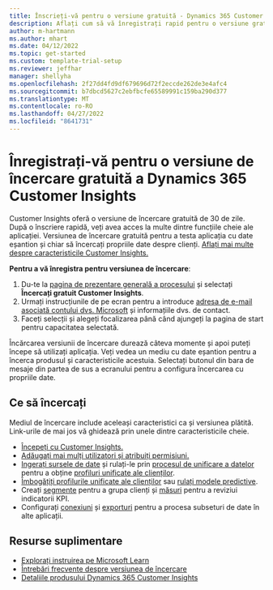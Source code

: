 ```yaml
---
title: Înscrieți-vă pentru o versiune gratuită - Dynamics 365 Customer Insights
description: Aflați cum să vă înregistrați rapid pentru o versiune gratuită și cum să începeți Customer Insights. Explorați aplicația și găsiți resurse adiționale de învățare.
author: m-hartmann
ms.author: mhart
ms.date: 04/12/2022
ms.topic: get-started
ms.custom: template-trial-setup
ms.reviewer: jeffhar
manager: shellyha
ms.openlocfilehash: 2f27dd4fd9df679696d72f2eccde262de3e4afc4
ms.sourcegitcommit: b7dbcd5627c2ebfbcfe65589991c159ba290d377
ms.translationtype: MT
ms.contentlocale: ro-RO
ms.lasthandoff: 04/27/2022
ms.locfileid: "8641731"
---
```

# <a name="sign-up-for-a-free-dynamics-365-customer-insights-trial"></a>Înregistrați-vă pentru o versiune de încercare gratuită a Dynamics 365 Customer Insights

Customer Insights oferă o versiune de încercare gratuită de 30 de zile. După o înscriere rapidă, veți avea acces la multe dintre funcțiile cheie ale aplicației. Versiunea de încercare gratuită pentru a testa aplicația cu date eșantion și chiar să încercați propriile date despre clienți. [Aflați mai multe despre caracteristicile Customer Insights.](overview.md)

**Pentru a vă înregistra pentru versiunea de încercare**:

1. Du-te la [pagina de prezentare generală a procesului](https://dynamics.microsoft.com/ai/customer-insights/) și selectați **Încercați gratuit Customer Insights**.
1. Urmați instrucțiunile de pe ecran pentru a introduce [adresa de e-mail asociată contului dvs. Microsoft](https://support.microsoft.com/windows/what-is-a-microsoft-account-4a7c48e9-ff5a-e9c6-5a5c-1a57d66c3bfa) și informațiile dvs. de contact.
1. Faceți selecții și alegeți focalizarea până când ajungeți la pagina de start pentru capacitatea selectată.

Încărcarea versiunii de încercare durează câteva momente și apoi puteți începe să utilizați aplicația. Veți vedea un mediu cu date eșantion pentru a încerca produsul și caracteristicile acestuia. Selectați butonul din bara de mesaje din partea de sus a ecranului pentru a configura încercarea cu propriile date.

## <a name="what-to-try"></a>Ce să încercați

Mediul de încercare include aceleași caracteristici ca și versiunea plătită. Link-urile de mai jos vă ghidează prin unele dintre caracteristicile cheie.

- [Începeți cu Customer Insights.](get-started.md)
- [Adăugați mai mulți utilizatori și atribuiți permisiuni.](permissions.md)
- [Ingerați sursele de date](data-sources.md) și rulați-le prin [procesul de unificare a datelor](data-unification.md) pentru a obține [profiluri unificate ale clienților](customer-profiles.md).
- [Îmbogățiți profilurile unificate ale clienților](enrichment-hub.md) sau [rulați modele predictive](predictions-overview.md).
- Creați [segmente](segments.md) pentru a grupa clienți și [măsuri](measures.md) pentru a reviziui indicatorii KPI.
- Configurați [conexiuni](connections.md) și [exporturi](export-destinations.md) pentru a procesa subseturi de date în alte aplicații.

## <a name="additional-resources"></a>Resurse suplimentare

- [Explorați instruirea pe Microsoft Learn](/learn/browse/?filter-products=dynamics-dynamics-cust-insights)
- [Întrebări frecvente despre versiunea de încercare](trial-faq.md)
- [Detaliile produsului Dynamics 365 Customer Insights](https://dynamics.microsoft.com/ai/customer-insights/)
